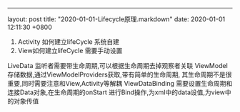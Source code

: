 ---
layout: post
title:  "2020-01-01-Lifecycle原理.markdown"
date:   2020-01-01 12:11:30 +0800

1. Activity 如何建立lifeCycle
系统自建
2. View如何建立lifeCycle
需要手动设置

LiveData 监听者需要带生命周期,可以根据生命周期去掉观察者关联
ViewModel 存储数据,通过ViewModelProviders获取,带有简单的生命周期,
其生命周期不是很重要,同时需要注意和View,Activity等解耦
ViewDataBinding 需要设置生命周期和连接Data对象,在生命周期的onStart
进行Bind操作,为xml中的data设值,为view中的对象传值


    
    
